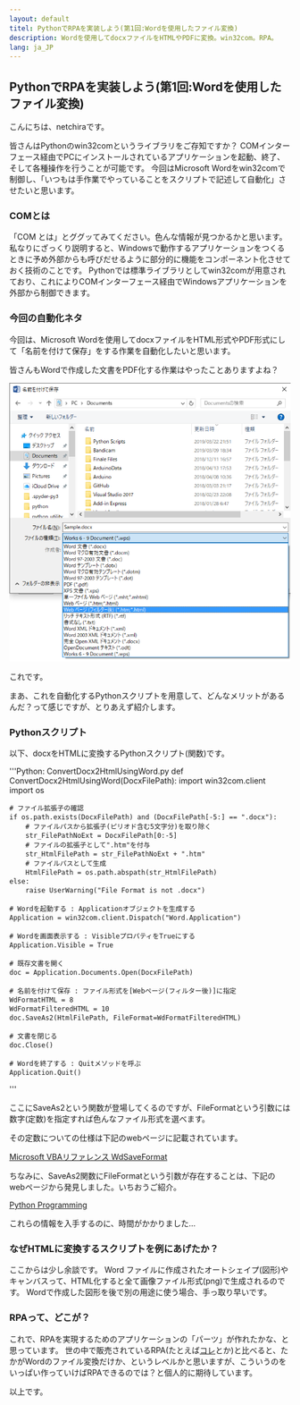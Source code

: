 ```yaml
---
layout: default
titel: PythonでRPAを実装しよう(第1回:Wordを使用したファイル変換)
description: Wordを使用してdocxファイルをHTMLやPDFに変換。win32com。RPA。
lang: ja_JP
---
```


## PythonでRPAを実装しよう(第1回:Wordを使用したファイル変換)

こんにちは、netchiraです。

皆さんはPythonのwin32comというライブラリをご存知ですか？
COMインターフェース経由でPCにインストールされているアプリケーションを起動、終了、そして各種操作を行うことが可能です。
今回はMicrosoft Wordをwin32comで制御し、「いつもは手作業でやっていることをスクリプトで記述して自動化」させたいと思います。

### COMとは
「COM とは」とググッてみてください。色んな情報が見つかるかと思います。
私なりにざっくり説明すると、Windowsで動作するアプリケーションをつくるときに予め外部からも呼びだせるように部分的に機能をコンポーネント化させておく技術のことです。
Pythonでは標準ライブラリとしてwin32comが用意されており、これによりCOMインターフェース経由でWindowsアプリケーションを外部から制御できます。

### 今回の自動化ネタ
今回は、Microsoft Wordを使用してdocxファイルをHTML形式やPDF形式にして「名前を付けて保存」をする作業を自動化したいと思います。

皆さんもWordで作成した文書をPDF化する作業はやったことありますよね？

![Word_Window](../picture/ConvertDocx2HtmlUsingWord/WordSaveAs2.PNG)


これです。

まあ、これを自動化するPythonスクリプトを用意して、どんなメリットがあるんだ？って感じですが、とりあえず紹介します。

### Pythonスクリプト
以下、docxをHTMLに変換するPythonスクリプト(関数)です。


'''Python: ConvertDocx2HtmlUsingWord.py
def ConvertDocx2HtmlUsingWord(DocxFilePath):
    import win32com.client
    import os

    # ファイル拡張子の確認
    if os.path.exists(DocxFilePath) and (DocxFilePath[-5:] == ".docx"):
        # ファイルパスから拡張子(ピリオド含む5文字分)を取り除く
        str_FilePathNoExt = DocxFilePath[0:-5]
        # ファイルの拡張子として".htm"を付与
        str_HtmlFilePath = str_FilePathNoExt + ".htm"
        # ファイルパスとして生成
        HtmlFilePath = os.path.abspath(str_HtmlFilePath)
    else:
        raise UserWarning("File Format is not .docx")
    
    # Wordを起動する : Applicationオブジェクトを生成する
    Application = win32com.client.Dispatch("Word.Application")

    # Wordを画面表示する : VisibleプロパティをTrueにする
    Application.Visible = True

    # 既存文書を開く
    doc = Application.Documents.Open(DocxFilePath)

    # 名前を付けて保存 : ファイル形式を[Webページ(フィルター後)]に指定
    WdFormatHTML = 8
    WdFormatFilteredHTML = 10
    doc.SaveAs2(HtmlFilePath, FileFormat=WdFormatFilteredHTML)

    # 文書を閉じる
    doc.Close()

    # Wordを終了する : Quitメソッドを呼ぶ
    Application.Quit()

'''


ここにSaveAs2という関数が登場してくるのですが、FileFormatという引数には数字(定数)を指定すれば色んなファイル形式を選べます。

その定数についての仕様は下記のwebページに記載されています。

[Microsoft VBAリファレンス WdSaveFormat](https://docs.microsoft.com/ja-jp/office/vba/api/word.wdsaveformat)

ちなみに、SaveAs2関数にFileFormatという引数が存在することは、下記のwebページから発見しました。いちおうご紹介。

[Python Programming](https://en.m.wikibooks.org/wiki/Python_Programming/MS_Word)

これらの情報を入手するのに、時間がかかりました…

### なぜHTMLに変換するスクリプトを例にあげたか？
ここからは少し余談です。
Word ファイルに作成されたオートシェイプ(図形)やキャンバスって、HTML化すると全て画像ファイル形式(png)で生成されるのです。
Wordで作成した図形を後で別の用途に使う場合、手っ取り早いです。


### RPAって、どこが？
これで、RPAを実現するためのアプリケーションの「パーツ」が作れたかな、と思っています。
世の中で販売されているRPA(たとえば[コレ](https://www.celf.biz/rpa/)とか)と比べると、たかがWordのファイル変換だけか、というレベルかと思いますが、こういうのをいっぱい作っていけばRPAできるのでは？と個人的に期待しています。


以上です。



